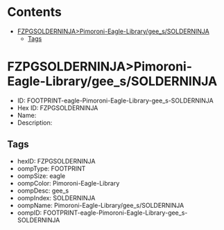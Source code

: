 



Contents
========

* [FZPGSOLDERNINJA>Pimoroni-Eagle-Library/gee_s/SOLDERNINJA](#fzpgsolderninjapimoroni-eagle-librarygee_ssolderninja)
	* [Tags](#tags)

# FZPGSOLDERNINJA>Pimoroni-Eagle-Library/gee_s/SOLDERNINJA

- ID: FOOTPRINT-eagle-Pimoroni-Eagle-Library-gee_s-SOLDERNINJA
- Hex ID: FZPGSOLDERNINJA
- Name: 
- Description: 

## Tags

- hexID: FZPGSOLDERNINJA
- oompType: FOOTPRINT
- oompSize: eagle
- oompColor: Pimoroni-Eagle-Library
- oompDesc: gee_s
- oompIndex: SOLDERNINJA
- oompName: Pimoroni-Eagle-Library/gee_s/SOLDERNINJA
- oompID: FOOTPRINT-eagle-Pimoroni-Eagle-Library-gee_s-SOLDERNINJA
